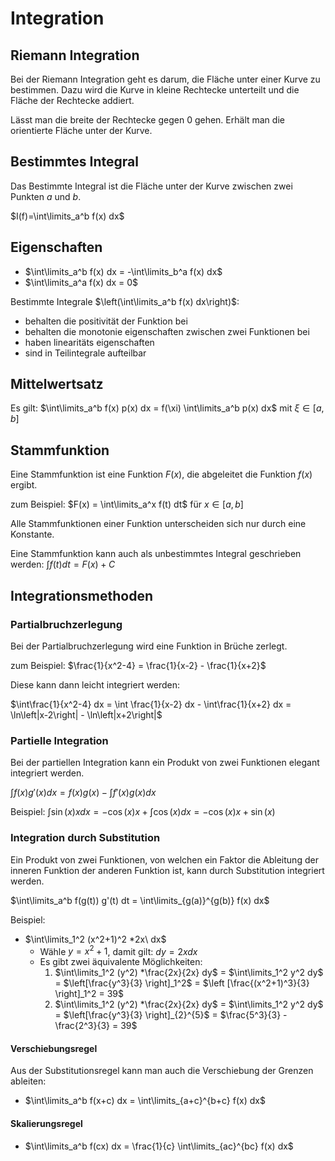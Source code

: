 # Integration

## Riemann Integration

Bei der Riemann Integration geht es darum, die Fläche unter einer Kurve zu bestimmen. Dazu wird die Kurve in kleine Rechtecke unterteilt und die Fläche der Rechtecke addiert.

Lässt man die breite der Rechtecke gegen 0 gehen. Erhält man die orientierte Fläche unter der Kurve.

## Bestimmtes Integral

Das Bestimmte Integral ist die Fläche unter der Kurve zwischen zwei Punkten $a$ und $b$.

$I(f)=\int\limits_a^b f(x) dx$

## Eigenschaften

- $\int\limits_a^b f(x) dx = -\int\limits_b^a f(x) dx$
- $\int\limits_a^a f(x) dx = 0$

Bestimmte Integrale $\left(\int\limits_a^b f(x) dx\right)$:

- behalten die positivität der Funktion bei
- behalten die monotonie eigenschaften zwischen zwei Funktionen bei
- haben linearitäts eigenschaften
- sind in Teilintegrale aufteilbar

## Mittelwertsatz

Es gilt: $\int\limits_a^b f(x) p(x) dx = f(\xi) \int\limits_a^b p(x) dx$ mit $\xi \in [a,b]$

## Stammfunktion

Eine Stammfunktion ist eine Funktion $F(x)$, die abgeleitet die Funktion $f(x)$ ergibt.

zum Beispiel: $F(x) = \int\limits_a^x f(t) dt$ für $x \in [a,b]$

Alle Stammfunktionen einer Funktion unterscheiden sich nur durch eine Konstante.

Eine Stammfunktion kann auch als unbestimmtes Integral geschrieben werden: $\int f(t) dt = F(x) + C$

## Integrationsmethoden

### Partialbruchzerlegung

Bei der Partialbruchzerlegung wird eine Funktion in Brüche zerlegt.

zum Beispiel: $\frac{1}{x^2-4} = \frac{1}{x-2} - \frac{1}{x+2}$

Diese kann dann leicht integriert werden:

$\int\frac{1}{x^2-4} dx = \int \frac{1}{x-2} dx - \int\frac{1}{x+2} dx = \ln\left|x-2\right| - \ln\left|x+2\right|$

### Partielle Integration

Bei der partiellen Integration kann ein Produkt von zwei Funktionen elegant integriert werden.

$\int f(x) g'(x) dx = f(x) g(x) - \int f'(x) g(x) dx$

Beispiel: $\int \sin(x) x dx = -\cos(x) x + \int \cos(x) dx = -\cos(x) x + \sin(x)$

### Integration durch Substitution

Ein Produkt von zwei Funktionen, von welchen ein Faktor die Ableitung der inneren Funktion der anderen Funktion ist, kann durch Substitution integriert werden.

$\int\limits_a^b f(g(t)) g'(t) dt = \int\limits_{g(a)}^{g(b)} f(x) dx$

Beispiel:

- $\int\limits_1^2 (x^2+1)^2 *2x\ dx$
  - Wähle $y=x^2+1$, damit gilt: $dy=2x dx$
  - Es gibt zwei äquivalente Möglichkeiten:
      1. $\int\limits_1^2 (y^2) *\frac{2x}{2x} dy$ = $\int\limits_1^2 y^2 dy$ = $\left[\frac{y^3}{3} \right]_1^2$ = $\left [\frac{(x^2+1)^3}{3} \right]_1^2 = 39$
      2. $\int\limits_1^2 (y^2) *\frac{2x}{2x} dy$ = $\int\limits_1^2 y^2 dy$ = $\left[\frac{y^3}{3} \right]_{2}^{5}$ = $\frac{5^3}{3} - \frac{2^3}{3} = 39$

#### Verschiebungsregel

Aus der Substitutionsregel kann man auch die Verschiebung der Grenzen ableiten:

- $\int\limits_a^b f(x+c) dx = \int\limits_{a+c}^{b+c} f(x) dx$

#### Skalierungsregel

- $\int\limits_a^b f(cx) dx = \frac{1}{c} \int\limits_{ac}^{bc} f(x) dx$
